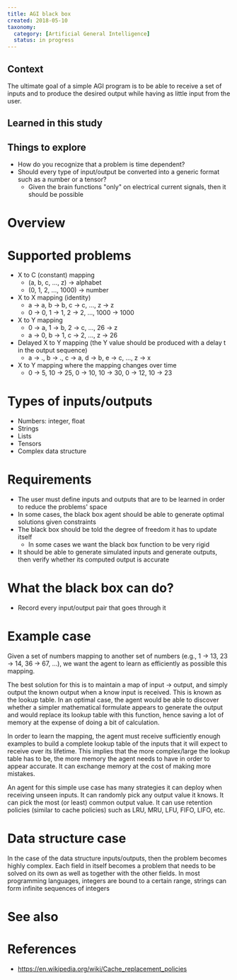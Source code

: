 ```yaml
---
title: AGI black box
created: 2018-05-10
taxonomy:
  category: [Artificial General Intelligence]
  status: in progress
---
```


## Context
The ultimate goal of a simple AGI program is to be able to receive a set of inputs and to produce the desired output while having as little input from the user.

## Learned in this study

## Things to explore
* How do you recognize that a problem is time dependent?
* Should every type of input/output be converted into a generic format such as a number or a tensor?
	* Given the brain functions "only" on electrical current signals, then it should be possible

# Overview

# Supported problems
* X to C (constant) mapping
	* (a, b, c, ..., z) -> alphabet
	* (0, 1, 2, ..., 1000) -> number
* X to X mapping (identity)
	* a -> a, b -> b, c -> c, ..., z -> z
	* 0 -> 0, 1 -> 1, 2 -> 2, ..., 1000 -> 1000
* X to Y mapping
	* 0 -> a, 1 -> b, 2 -> c, ..., 26 -> z
	* a -> 0, b -> 1, c -> 2, ..., z -> 26
* Delayed X to Y mapping (the Y value should be produced with a delay t in the output sequence)
	* a -> ., b -> ., c -> a, d -> b, e -> c, ..., z -> x
* X to Y mapping where the mapping changes over time
	* 0 -> 5, 10 -> 25, 0 -> 10, 10 -> 30, 0 -> 12, 10 -> 23

# Types of inputs/outputs
* Numbers: integer, float
* Strings
* Lists
* Tensors
* Complex data structure

# Requirements
* The user must define inputs and outputs that are to be learned in order to reduce the problems' space
* In some cases, the black box agent should be able to generate optimal solutions given constraints
* The black box should be told the degree of freedom it has to update itself
	* In some cases we want the black box function to be very rigid
* It should be able to generate simulated inputs and generate outputs, then verify whether its computed output is accurate

# What the black box can do?
* Record every input/output pair that goes through it

# Example case
Given a set of numbers mapping to another set of numbers (e.g., 1 -> 13, 23 -> 14, 36 -> 67, ...), we want the agent to learn as efficiently as possible this mapping.

The best solution for this is to maintain a map of input -> output, and simply output the known output when a know input is received. This is known as the lookup table.
In an optimal case, the agent would be able to discover whether a simpler mathematical formulate appears to generate the output and would replace its lookup table with this function, hence saving a lot of memory at the expense of doing a bit of calculation.

In order to learn the mapping, the agent must receive sufficiently enough examples to build a complete lookup table of the inputs that it will expect to receive over its lifetime. This implies that the more complex/large the lookup table has to be, the more memory the agent needs to have in order to appear accurate. It can exchange memory at the cost of making more mistakes.

An agent for this simple use case has many strategies it can deploy when receiving unseen inputs. It can randomly pick any output value it knows. It can pick the most (or least) common output value. It can use retention policies (similar to cache policies) such as LRU, MRU, LFU, FIFO, LIFO, etc.

# Data structure case
In the case of the data structure inputs/outputs, then the problem becomes highly complex. Each field in itself becomes a problem that needs to be solved on its own as well as together with the other fields.
In most programming languages, integers are bound to a certain range, strings can form infinite sequences of integers

# See also

# References
* https://en.wikipedia.org/wiki/Cache_replacement_policies
